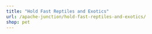 ```yaml
---
title: "Hold Fast Reptiles and Exotics"
url: /apache-junction/hold-fast-reptiles-and-exotics/
shop: pet
---
```

